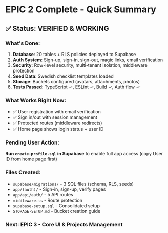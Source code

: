 # EPIC 2 Complete - Quick Summary

## ✅ Status: VERIFIED & WORKING

### What's Done:
1. **Database**: 20 tables + RLS policies deployed to Supabase
2. **Auth System**: Sign-up, sign-in, sign-out, magic links, email verification
3. **Security**: Row-level security, multi-tenant isolation, middleware protection  
4. **Seed Data**: Swedish checklist templates loaded
5. **Storage**: Buckets configured (avatars, attachments, photos)
6. **Tests Passed**: TypeScript ✓, ESLint ✓, Build ✓, Auth flow ✓

### What Works Right Now:
- ✅ User registration with email verification
- ✅ Sign in/out with session management
- ✅ Protected routes (middleware redirects)
- ✅ Home page shows login status + user ID

### Pending User Action:
**Run `create-profile.sql` in Supabase** to enable full app access (copy User ID from home page first)

### Files Created:
- `supabase/migrations/` - 3 SQL files (schema, RLS, seeds)
- `app/(auth)/` - Sign-in, sign-up, verify pages
- `app/api/auth/` - 5 API routes
- `middleware.ts` - Route protection
- `supabase-setup.sql` - Consolidated setup
- `STORAGE-SETUP.md` - Bucket creation guide

### Next: EPIC 3 - Core UI & Projects Management


